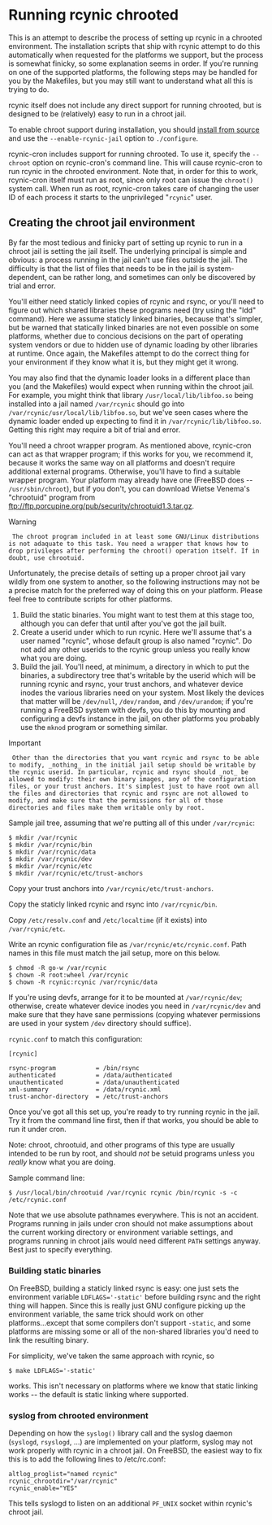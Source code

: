 # Running rcynic chrooted

This is an attempt to describe the process of setting up rcynic in a chrooted
environment. The installation scripts that ship with rcynic attempt to do this
automatically when requested for the platforms we support, but the process is
somewhat finicky, so some explanation seems in order. If you're running on one
of the supported platforms, the following steps may be handled for you by the
Makefiles, but you may still want to understand what all this is trying to do.

rcynic itself does not include any direct support for running chrooted, but is
designed to be (relatively) easy to run in a chroot jail.

To enable chroot support during installation, you should [install from
source][1] and use the `--enable-rcynic-jail` option to `./configure`.

rcynic-cron includes support for running chrooted. To use it, specify the
`--chroot` option on rcynic-cron's command line. This will cause rcynic-cron
to run rcynic in the chrooted environment. Note that, in order for this to
work, rcynic-cron itself must run as root, since only root can issue the
`chroot()` system call. When run as root, rcynic-cron takes care of changing
the user ID of each process it starts to the unprivileged "`rcynic`" user.

## Creating the chroot jail environment

By far the most tedious and finicky part of setting up rcynic to run in a
chroot jail is setting the jail itself. The underlying principal is simple and
obvious: a process running in the jail can't use files outside the jail. The
difficulty is that the list of files that needs to be in the jail is system-
dependent, can be rather long, and sometimes can only be discovered by trial
and error.

You'll either need staticly linked copies of rcynic and rsync, or you'll need
to figure out which shared libraries these programs need (try using the "ldd"
command). Here we assume staticly linked binaries, because that's simpler, but
be warned that statically linked binaries are not even possible on some
platforms, whether due to concious decisions on the part of operating system
vendors or due to hidden use of dynamic loading by other libraries at runtime.
Once again, the Makefiles attempt to do the correct thing for your environment
if they know what it is, but they might get it wrong.

You may also find that the dynamic loader looks in a different place than you
(and the Makefiles) would expect when running within the chroot jail. For
example, you might think that library `/usr/local/lib/libfoo.so` being
installed into a jail named `/var/rcynic` should go into
`/var/rcynic/usr/local/lib/libfoo.so`, but we've seen cases where the dynamic
loader ended up expecting to find it in `/var/rcynic/lib/libfoo.so`. Getting
this right may require a bit of trial and error.

You'll need a chroot wrapper program. As mentioned above, rcynic-cron can act
as that wrapper program; if this works for you, we recommend it, because it
works the same way on all platforms and doesn't require additional external
programs. Otherwise, you'll have to find a suitable wrapper program. Your
platform may already have one (FreeBSD does -- `/usr/sbin/chroot`), but if you
don't, you can download Wietse Venema's "chrootuid" program from
<ftp://ftp.porcupine.org/pub/security/chrootuid1.3.tar.gz>.

Warning

     The chroot program included in at least some GNU/Linux distributions is not adaquate to this task. You need a wrapper that knows how to drop privileges after performing the chroot() operation itself. If in doubt, use chrootuid. 

Unfortunately, the precise details of setting up a proper chroot jail vary
wildly from one system to another, so the following instructions may not be a
precise match for the preferred way of doing this on your platform. Please
feel free to contribute scripts for other platforms.

  1. Build the static binaries. You might want to test them at this stage too, although you can defer that until after you've got the jail built. 
  2. Create a userid under which to run rcynic. Here we'll assume that's a user named "rcynic", whose default group is also named "rcynic". Do not add any other userids to the rcynic group unless you really know what you are doing. 
  3. Build the jail. You'll need, at minimum, a directory in which to put the binaries, a subdirectory tree that's writable by the userid which will be running rcynic and rsync, your trust anchors, and whatever device inodes the various libraries need on your system. Most likely the devices that matter will be `/dev/null`, `/dev/random`, and `/dev/urandom`; if you're running a FreeBSD system with devfs, you do this by mounting and configuring a devfs instance in the jail, on other platforms you probably use the `mknod` program or something similar. 

Important

     Other than the directories that you want rcynic and rsync to be able to modify, _nothing_ in the initial jail setup should be writable by the rcynic userid. In particular, rcynic and rsync should _not_ be allowed to modify: their own binary images, any of the configuration files, or your trust anchors. It's simplest just to have root own all the files and directories that rcynic and rsync are not allowed to modify, and make sure that the permissions for all of those directories and files make them writable only by root. 

Sample jail tree, assuming that we're putting all of this under `/var/rcynic`:

    $ mkdir /var/rcynic
    $ mkdir /var/rcynic/bin
    $ mkdir /var/rcynic/data
    $ mkdir /var/rcynic/dev
    $ mkdir /var/rcynic/etc
    $ mkdir /var/rcynic/etc/trust-anchors

Copy your trust anchors into `/var/rcynic/etc/trust-anchors`.

Copy the staticly linked rcynic and rsync into `/var/rcynic/bin`.

Copy `/etc/resolv.conf` and `/etc/localtime` (if it exists) into
`/var/rcynic/etc`.

Write an rcynic configuration file as `/var/rcynic/etc/rcynic.conf`. Path
names in this file must match the jail setup, more on this below.

    $ chmod -R go-w /var/rcynic
    $ chown -R root:wheel /var/rcynic
    $ chown -R rcynic:rcynic /var/rcynic/data

If you're using devfs, arrange for it to be mounted at `/var/rcynic/dev`;
otherwise, create whatever device inodes you need in `/var/rcynic/dev` and
make sure that they have sane permissions (copying whatever permissions are
used in your system `/dev` directory should suffice).

`rcynic.conf` to match this configuration:

    [rcynic]

    rsync-program           = /bin/rsync
    authenticated           = /data/authenticated
    unauthenticated         = /data/unauthenticated
    xml-summary             = /data/rcynic.xml
    trust-anchor-directory  = /etc/trust-anchors

Once you've got all this set up, you're ready to try running rcynic in the
jail. Try it from the command line first, then if that works, you should be
able to run it under cron.

Note: chroot, chrootuid, and other programs of this type are usually intended
to be run by root, and should _not_ be setuid programs unless you _really_
know what you are doing.

Sample command line:

    $ /usr/local/bin/chrootuid /var/rcynic rcynic /bin/rcynic -s -c /etc/rcynic.conf

Note that we use absolute pathnames everywhere. This is not an accident.
Programs running in jails under cron should not make assumptions about the
current working directory or environment variable settings, and programs
running in chroot jails would need different `PATH` settings anyway. Best just
to specify everything.

### Building static binaries

On FreeBSD, building a staticly linked rsync is easy: one just sets the
environment variable `LDFLAGS='-static'` before building rsync and the right
thing will happen. Since this is really just GNU configure picking up the
environment variable, the same trick should work on other platforms...except
that some compilers don't support `-static`, and some platforms are missing
some or all of the non-shared libraries you'd need to link the resulting
binary.

For simplicity, we've taken the same approach with rcynic, so

    $ make LDFLAGS='-static'

works. This isn't necessary on platforms where we know that static linking
works -- the default is static linking where supported.

### syslog from chrooted environment

Depending on how the `syslog()` library call and the syslog daemon (`syslogd`,
`rsyslogd`, ...) are implemented on your platform, syslog may not work
properly with rcynic in a chroot jail. On FreeBSD, the easiest way to fix this
is to add the following lines to /etc/rc.conf:

    altlog_proglist="named rcynic"
    rcynic_chrootdir="/var/rcynic"
    rcynic_enable="YES"

This tells syslogd to listen on an additional `PF_UNIX` socket within rcynic's
chroot jail.

[1]: 04.RPKI.Installation.FromSource.md
